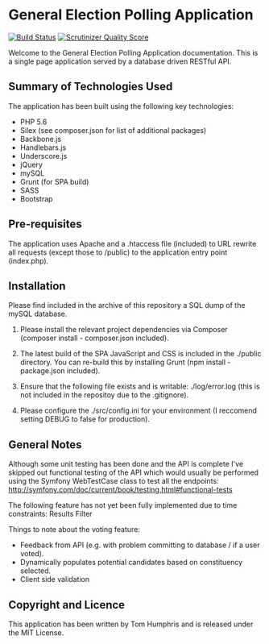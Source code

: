 # General Election Polling Application

[![Build Status](https://travis-ci.org/tomeightyeight/election-polling.svg?branch=master)](https://travis-ci.org/tomeightyeight/general-election-polling) [![Scrutinizer Quality Score](https://scrutinizer-ci.com/g/tomeightyeight/general-election-polling/badges/quality-score.png)](https://scrutinizer-ci.com/g/tomeightyeight/general-election-polling/)

Welcome to the General Election Polling Application documentation. This is a single page application served by a database driven RESTful API.

## Summary of Technologies Used

The application has been built using the following key technologies:

- PHP 5.6
- Silex (see composer.json for list of additional packages)
- Backbone.js
- Handlebars.js
- Underscore.js
- jQuery
- mySQL
- Grunt (for SPA build)
- SASS
- Bootstrap

## Pre-requisites

The application uses Apache and a .htaccess file (included) to URL rewrite all requests (except those to /public) to the application entry point (index.php).

## Installation

Please find included in the archive of this repository a SQL dump of the mySQL database.

1. Please install the relevant project dependencies via Composer (composer install - composer.json included).

2. The latest build of the SPA JavaScript and CSS is included in the ./public directory. You can re-build this by installing Grunt (npm install - package.json included).

3. Ensure that the following file exists and is writable: ./log/error.log (this is not included in the repositoy due to the .gitignore).

4. Please configure the ./src/config.ini for your environment (I reccomend setting DEBUG to false for production).

## General Notes

Although some unit testing has been done and the API is complete I've skipped out functional testing of the API which would usually be performed using the Symfony WebTestCase class to test all the endpoints: 
http://symfony.com/doc/current/book/testing.html#functional-tests

The following feature has not yet been fully implemented due to time constraints:
Results Filter

Things to note about the voting feature: 

- Feedback from API (e.g. with problem committing to database / if a user voted). 
- Dynamically populates potential candidates based on constituency selected.
- Client side validation

## Copyright and Licence
This application has been written by Tom Humphris and is released under the MIT License.
